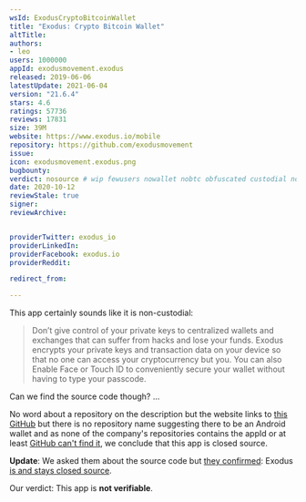 ```yaml
---
wsId: ExodusCryptoBitcoinWallet
title: "Exodus: Crypto Bitcoin Wallet"
altTitle: 
authors:
- leo
users: 1000000
appId: exodusmovement.exodus
released: 2019-06-06
latestUpdate: 2021-06-04
version: "21.6.4"
stars: 4.6
ratings: 57736
reviews: 17831
size: 39M
website: https://www.exodus.io/mobile
repository: https://github.com/exodusmovement
issue: 
icon: exodusmovement.exodus.png
bugbounty: 
verdict: nosource # wip fewusers nowallet nobtc obfuscated custodial nosource nonverifiable reproducible bounty defunct
date: 2020-10-12
reviewStale: true
signer: 
reviewArchive:


providerTwitter: exodus_io
providerLinkedIn: 
providerFacebook: exodus.io
providerReddit: 

redirect_from:

---
```



This app certainly sounds like it is non-custodial:

> Don’t give control of your private keys to centralized wallets and exchanges
that can suffer from hacks and lose your funds. Exodus encrypts your private
keys and transaction data on your device so that no one can access your
cryptocurrency but you. You can also Enable Face or Touch ID to conveniently
secure your wallet without having to type your passcode.

Can we find the source code though? ...

No word about a repository on the description but the website links to
[this GitHub](https://github.com/ExodusMovement) but there is no repository name
suggesting there to be an Android wallet and as none of the company's
repositories contains the appId or at least [GitHub can't find it](https://github.com/search?q=org%3AExodusMovement+%22exodusmovement.exodus%22&type=Code),
we conclude that this app is closed source.

**Update**: We asked them about the source code but
[they confirmed](https://twitter.com/exodus_io/status/1208416689672663046):
Exodus [is and stays closed source](https://support.exodus.io/article/89-is-exodus-open-source).

Our verdict: This app is **not verifiable**.
